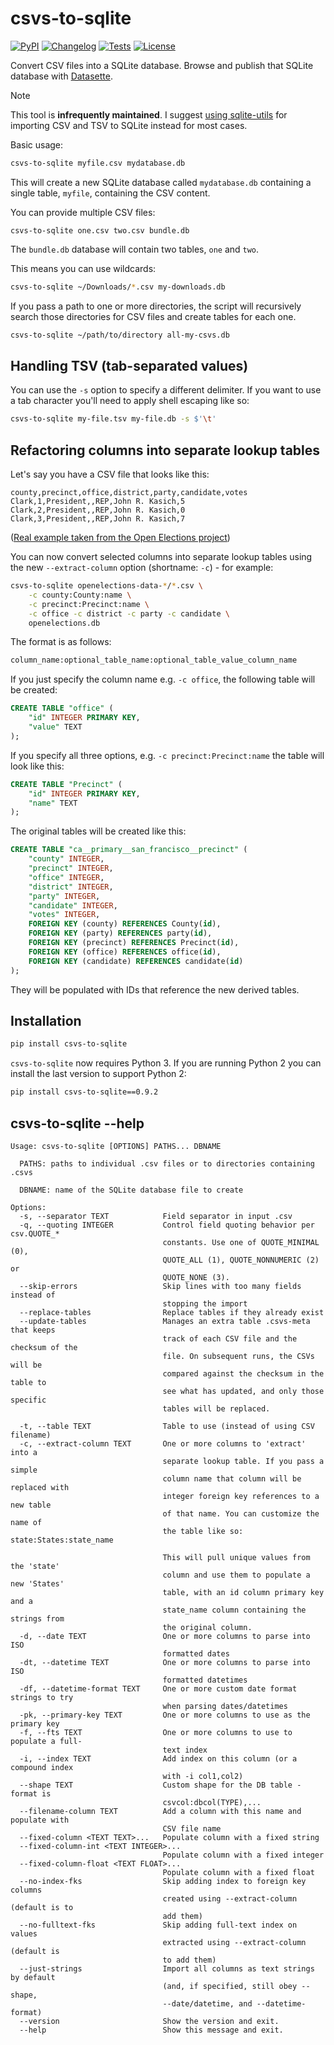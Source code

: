 # csvs-to-sqlite

[![PyPI](https://img.shields.io/pypi/v/csvs-to-sqlite.svg)](https://pypi.org/project/csvs-to-sqlite/)
[![Changelog](https://img.shields.io/github/v/release/simonw/csvs-to-sqlite?include_prereleases&label=changelog)](https://github.com/simonw/csvs-to-sqlite/releases)
[![Tests](https://github.com/simonw/csvs-to-sqlite/workflows/Test/badge.svg)](https://github.com/simonw/csvs-to-sqlite/actions?query=workflow%3ATest)
[![License](https://img.shields.io/badge/license-Apache%202.0-blue.svg)](https://github.com/simonw/csvs-to-sqlite/blob/main/LICENSE)

Convert CSV files into a SQLite database. Browse and publish that SQLite database with [Datasette](https://github.com/simonw/datasette).

> [!NOTE]
> This tool is **infrequently maintained**. I suggest [using sqlite-utils](https://sqlite-utils.datasette.io/en/stable/cli.html#inserting-csv-or-tsv-data) for importing CSV and TSV to SQLite instead for most cases.

Basic usage:
```bash
csvs-to-sqlite myfile.csv mydatabase.db
```
This will create a new SQLite database called `mydatabase.db` containing a
single table, `myfile`, containing the CSV content.

You can provide multiple CSV files:
```
csvs-to-sqlite one.csv two.csv bundle.db
```
The `bundle.db` database will contain two tables, `one` and `two`.

This means you can use wildcards:
```bash
csvs-to-sqlite ~/Downloads/*.csv my-downloads.db
```
If you pass a path to one or more directories, the script will recursively
search those directories for CSV files and create tables for each one.
```bash
csvs-to-sqlite ~/path/to/directory all-my-csvs.db
```
## Handling TSV (tab-separated values)

You can use the `-s` option to specify a different delimiter. If you want
to use a tab character you'll need to apply shell escaping like so:
```bash
csvs-to-sqlite my-file.tsv my-file.db -s $'\t'
```
## Refactoring columns into separate lookup tables

Let's say you have a CSV file that looks like this:
```csv
county,precinct,office,district,party,candidate,votes
Clark,1,President,,REP,John R. Kasich,5
Clark,2,President,,REP,John R. Kasich,0
Clark,3,President,,REP,John R. Kasich,7
```
([Real example taken from the Open Elections project](https://github.com/openelections/openelections-data-sd/blob/master/2016/20160607__sd__primary__clark__precinct.csv))

You can now convert selected columns into separate lookup tables using the new
`--extract-column` option (shortname: `-c`) - for example:
```bash
csvs-to-sqlite openelections-data-*/*.csv \
    -c county:County:name \
    -c precinct:Precinct:name \
    -c office -c district -c party -c candidate \
    openelections.db
```
The format is as follows:
```bash
column_name:optional_table_name:optional_table_value_column_name
```
If you just specify the column name e.g. `-c office`, the following table will
be created:
```sql
CREATE TABLE "office" (
    "id" INTEGER PRIMARY KEY,
    "value" TEXT
);
```
If you specify all three options, e.g. `-c precinct:Precinct:name` the table
will look like this:
```sql
CREATE TABLE "Precinct" (
    "id" INTEGER PRIMARY KEY,
    "name" TEXT
);
```
The original tables will be created like this:
```sql
CREATE TABLE "ca__primary__san_francisco__precinct" (
    "county" INTEGER,
    "precinct" INTEGER,
    "office" INTEGER,
    "district" INTEGER,
    "party" INTEGER,
    "candidate" INTEGER,
    "votes" INTEGER,
    FOREIGN KEY (county) REFERENCES County(id),
    FOREIGN KEY (party) REFERENCES party(id),
    FOREIGN KEY (precinct) REFERENCES Precinct(id),
    FOREIGN KEY (office) REFERENCES office(id),
    FOREIGN KEY (candidate) REFERENCES candidate(id)
);
```
They will be populated with IDs that reference the new derived tables.

## Installation

```bash
pip install csvs-to-sqlite
```

`csvs-to-sqlite` now requires Python 3. If you are running Python 2 you can install the last version to support Python 2:
```bash
pip install csvs-to-sqlite==0.9.2
```

## csvs-to-sqlite --help

<!-- [[[cog
import cog
from csvs_to_sqlite import cli
from click.testing import CliRunner
runner = CliRunner()
result = runner.invoke(cli.cli, ["--help"])
help = result.output.replace("Usage: cli", "Usage: csvs-to-sqlite")
cog.out(
    "```\n{}\n```".format(help)
)
]]] -->
```
Usage: csvs-to-sqlite [OPTIONS] PATHS... DBNAME

  PATHS: paths to individual .csv files or to directories containing .csvs

  DBNAME: name of the SQLite database file to create

Options:
  -s, --separator TEXT            Field separator in input .csv
  -q, --quoting INTEGER           Control field quoting behavior per csv.QUOTE_*
                                  constants. Use one of QUOTE_MINIMAL (0),
                                  QUOTE_ALL (1), QUOTE_NONNUMERIC (2) or
                                  QUOTE_NONE (3).
  --skip-errors                   Skip lines with too many fields instead of
                                  stopping the import
  --replace-tables                Replace tables if they already exist
  --update-tables                 Manages an extra table .csvs-meta that keeps
                                  track of each CSV file and the checksum of the
                                  file. On subsequent runs, the CSVs will be
                                  compared against the checksum in the table to
                                  see what has updated, and only those specific
                                  tables will be replaced.

  -t, --table TEXT                Table to use (instead of using CSV filename)
  -c, --extract-column TEXT       One or more columns to 'extract' into a
                                  separate lookup table. If you pass a simple
                                  column name that column will be replaced with
                                  integer foreign key references to a new table
                                  of that name. You can customize the name of
                                  the table like so:     state:States:state_name
                                  
                                  This will pull unique values from the 'state'
                                  column and use them to populate a new 'States'
                                  table, with an id column primary key and a
                                  state_name column containing the strings from
                                  the original column.
  -d, --date TEXT                 One or more columns to parse into ISO
                                  formatted dates
  -dt, --datetime TEXT            One or more columns to parse into ISO
                                  formatted datetimes
  -df, --datetime-format TEXT     One or more custom date format strings to try
                                  when parsing dates/datetimes
  -pk, --primary-key TEXT         One or more columns to use as the primary key
  -f, --fts TEXT                  One or more columns to use to populate a full-
                                  text index
  -i, --index TEXT                Add index on this column (or a compound index
                                  with -i col1,col2)
  --shape TEXT                    Custom shape for the DB table - format is
                                  csvcol:dbcol(TYPE),...
  --filename-column TEXT          Add a column with this name and populate with
                                  CSV file name
  --fixed-column <TEXT TEXT>...   Populate column with a fixed string
  --fixed-column-int <TEXT INTEGER>...
                                  Populate column with a fixed integer
  --fixed-column-float <TEXT FLOAT>...
                                  Populate column with a fixed float
  --no-index-fks                  Skip adding index to foreign key columns
                                  created using --extract-column (default is to
                                  add them)
  --no-fulltext-fks               Skip adding full-text index on values
                                  extracted using --extract-column (default is
                                  to add them)
  --just-strings                  Import all columns as text strings by default
                                  (and, if specified, still obey --shape,
                                  --date/datetime, and --datetime-format)
  --version                       Show the version and exit.
  --help                          Show this message and exit.

```
<!-- [[[end]]] -->
